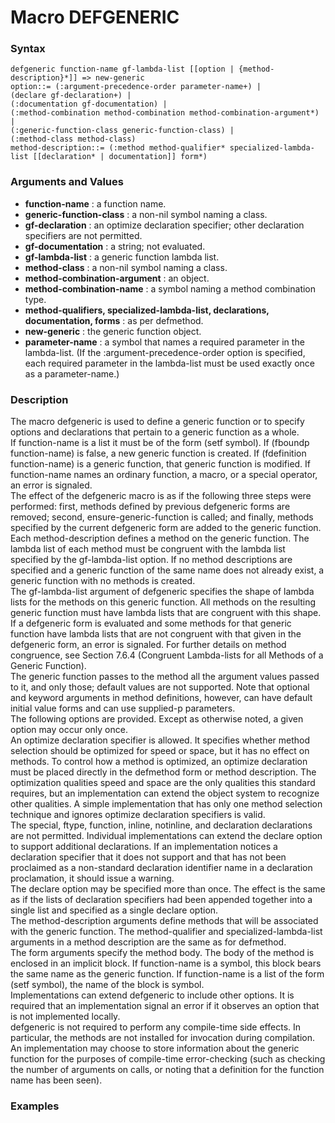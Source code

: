 <!-- Generated on 05/10/2020 by https://github.com/anto2oo/clhs-evolved -->

# Macro DEFGENERIC

### Syntax
`defgeneric function-name gf-lambda-list [[option | {method-description}*]] => new-generic`  
`option::= (:argument-precedence-order parameter-name+) |`  
`(declare gf-declaration+) |`  
`(:documentation gf-documentation) |`  
`(:method-combination method-combination method-combination-argument*) |`  
`(:generic-function-class generic-function-class) |`  
`(:method-class method-class)`  
`method-description::= (:method method-qualifier* specialized-lambda-list [[declaration* | documentation]] form*)`  


### Arguments and Values
- **function-name** : a function name.   
- **generic-function-class** : a non-nil symbol naming a class.   
- **gf-declaration** : an optimize declaration specifier; other declaration specifiers are not permitted.   
- **gf-documentation** : a string; not evaluated.   
- **gf-lambda-list** : a generic function lambda list.   
- **method-class** : a non-nil symbol naming a class.   
- **method-combination-argument** : an object.   
- **method-combination-name** : a symbol naming a method combination type.   
- **method-qualifiers, specialized-lambda-list, declarations, documentation, forms** : as per defmethod.   
- **new-generic** : the generic function object.   
- **parameter-name** : a symbol that names a required parameter in the lambda-list. (If the :argument-precedence-order option is specified, each required parameter in the lambda-list must be used exactly once as a parameter-name.)   


### Description
The macro defgeneric is used to define a generic function or to specify options and declarations that pertain to a generic function as a whole.  
If function-name is a list it must be of the form (setf symbol). If (fboundp function-name) is false, a new generic function is created.  If (fdefinition function-name) is a generic function, that  generic function is modified. If function-name names an ordinary function, a macro, or a special operator, an error is signaled.  
The effect of the defgeneric macro is as if the following three steps were performed: first, methods defined by previous defgeneric forms are removed;  second, ensure-generic-function is called; and finally, methods specified by the current defgeneric form are added to the generic function.  
Each method-description defines a method on the generic function. The lambda list of each method must be congruent with the lambda list specified by the gf-lambda-list option. If no method descriptions are specified and a generic function of the same name does not already exist, a generic function with no methods is created.  
The gf-lambda-list argument of defgeneric specifies the shape of lambda lists for the methods on this generic function. All methods on the resulting generic function must have lambda lists that are congruent with this shape. If a defgeneric form is evaluated and some methods for that generic function have lambda lists that are not congruent with that given in the defgeneric form, an error is signaled. For further details on method congruence, see Section 7.6.4 (Congruent Lambda-lists for all Methods of a Generic Function).  
The generic function passes to the method all the argument values passed to it, and only those; default values are not supported. Note that optional and keyword arguments in method definitions, however, can have default initial value forms and can use supplied-p parameters.  
The following options are provided.  Except as otherwise noted,  a given option may occur only once.  
An optimize declaration specifier is allowed. It specifies whether method selection should be optimized for speed or space, but it has no effect on methods. To control how a method is optimized, an optimize declaration must be placed directly in the defmethod form or method description. The optimization qualities speed and space are the only qualities this standard requires, but an implementation can extend the object system to recognize other qualities. A simple implementation that has only one method selection technique and ignores optimize declaration specifiers is valid.  
The special, ftype, function, inline, notinline, and declaration declarations are not permitted. Individual implementations can extend the declare option to support additional declarations.  If an implementation notices a declaration specifier that it does not support and that has not been proclaimed as a non-standard declaration identifier name in a declaration proclamation, it should issue a warning.  
 The declare option may be specified more than once. The effect is the same as if the lists of declaration specifiers had been appended together into a single list and specified as a single declare option.  
The method-description arguments define methods that will be associated with the generic function. The method-qualifier and specialized-lambda-list arguments in a method description are the same as for defmethod.  
The form arguments specify the method body. The body of the method is enclosed in an implicit block. If function-name is a symbol, this block bears the same name as the generic function. If function-name is a list of the form (setf symbol), the name of the block is symbol.  
Implementations can extend defgeneric to include other options. It is required that an implementation signal an error if it observes an option that is not implemented locally.  
 defgeneric is not required to perform any compile-time side effects. In particular, the methods are not installed for invocation during compilation. An implementation may choose to store information about the generic function for the purposes of compile-time error-checking (such as checking the number of arguments on calls, or noting that a definition for the function name has been seen).



### Examples
```lisp 

```
